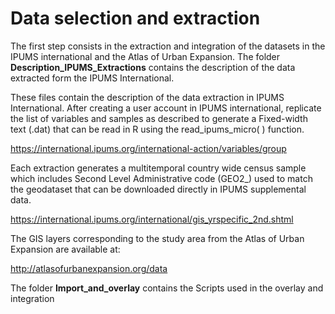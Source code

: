 # Data selection and extraction

The first step consists in the extraction and integration of the datasets in the IPUMS international and the Atlas of Urban Expansion. 
The folder **Description_IPUMS_Extractions** contains the description of the data extracted form the IPUMS International. 

These files contain the description of the data extraction in IPUMS International. After creating a user account in IPUMS international, replicate the list of variables and samples as described to generate a Fixed-width text (.dat) that can be read in R using the read_ipums_micro( ) function.

https://international.ipums.org/international-action/variables/group

Each extraction generates a multitemporal country wide census sample which includes Second Level Administrative code (GEO2_) used to match the geodataset that can be downloaded directly in IPUMS supplemental data.

https://international.ipums.org/international/gis_yrspecific_2nd.shtml 

The GIS layers corresponding to the study area from the Atlas of Urban Expansion are available at:

http://atlasofurbanexpansion.org/data

The folder **Import_and_overlay** contains the Scripts used in the overlay and integration 
